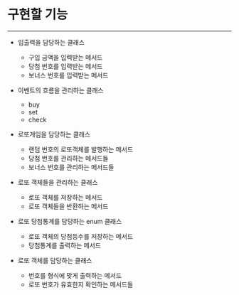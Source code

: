 
# 구현할 기능

------
- 입출력을 담당하는 클래스
    - 구입 금액을 입력받는 메서드
    - 당첨 번호를 입력받는 메서드
    - 보너스 번호를 입력받는 메서드
  

- 이벤트의 흐름을 관리하는 클래스
  - buy
  - set
  - check


- 로또게임을 담당하는 클래스
    - 랜덤 번호의 로또객체를 발행하는 메서드
    - 당첨 번호를 관리하는 메서드들
    - 보너스 번호를 관리하는 메서드들

- 로또 객체들을 관리하는 클래스
  - 로또 객체를 저장하는 메서드
  - 로또 객체들을 반환하는 메서드


- 로또 당첨통계를 담당하는 enum 클래스
  - 로또 객체의 당첨등수를 저장하는 메서드
  - 당첨통계를 출력하는 메서드


- 로또 객체를 담당하는 클래스
  - 번호를 형식에 맞게 출력하는 메서드
  - 로또 번호가 유효한지 확인하는 메서드들
